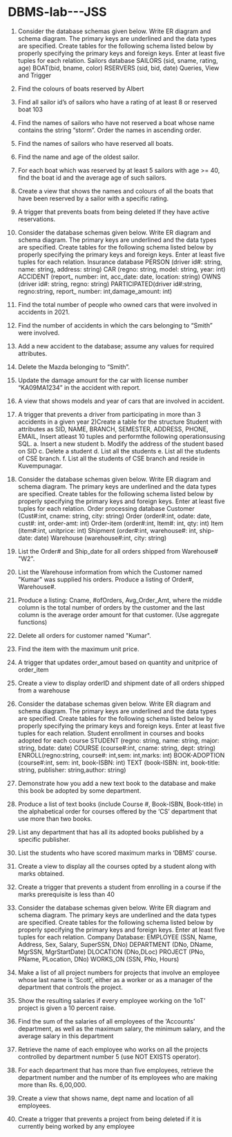 # DBMS-lab---JSS


1. Consider the database schemas given below.
Write ER diagram and schema diagram. The primary keys are underlined and the data types 
are specified.
Create tables for the following schema listed below by properly specifying the primary keys 
and foreign keys.
Enter at least five tuples for each relation.
Sailors database
SAILORS (sid, sname, rating, age)
BOAT(bid, bname, color)
RSERVERS (sid, bid, date)
Queries, View and Trigger

1. Find the colours of boats reserved by Albert 
2. Find all sailor id’s of sailors who have a rating of at least 8 or reserved boat 103
3. Find the names of sailors who have not reserved a boat whose name contains the string 
“storm”. Order the names in ascending order. 
4. Find the names of sailors who have reserved all boats. 
5. Find the name and age of the oldest sailor. 
6. For each boat which was reserved by at least 5 sailors with age >= 40, find the boat id and 
the average age of such sailors.
7. Create a view that shows the names and colours of all the boats that have been reserved by 
a sailor with a specific rating.
8. A trigger that prevents boats from being deleted If they have active reservations.

   
2. Consider the database schemas given below.
Write ER diagram and schema diagram. The primary keys are underlined and the data types are 
specified.
Create tables for the following schema listed below by properly specifying the primary keys and 
foreign keys.
Enter at least five tuples for each relation.
Insurance database
PERSON (driver id#: string, name: string, address: string)
CAR (regno: string, model: string, year: int)
ACCIDENT (report_ number: int, acc_date: date, location: string)
OWNS (driver id#: string, regno: string)
PARTICIPATED(driver id#:string, regno:string, report_ number: int,damage_amount: int)
1. Find the total number of people who owned cars that were involved in accidents in 2021. 
2. Find the number of accidents in which the cars belonging to “Smith” were involved. 
3. Add a new accident to the database; assume any values for required attributes. 
4. Delete the Mazda belonging to “Smith”. 
5. Update the damage amount for the car with license number “KA09MA1234” in the accident 
with report. 
6. A view that shows models and year of cars that are involved in accident. 
7. A trigger that prevents a driver from participating in more than 3 accidents in a given year
2)Create a table for the structure Student with attributes as SID, NAME, 
BRANCH, SEMESTER, ADDRESS, PHONE, EMAIL, Insert atleast 10 
tuples and performthe following operationsusing SQL.
a. Insert a new student
b. Modify the address of the student based on SID
c. Delete a student
d. List all the students
e. List all the students of CSE branch.
f. List all the students of CSE branch and reside in Kuvempunagar.


3. Consider the database schemas given below.
Write ER diagram and schema diagram. The primary keys are underlined and the data types are 
specified.
Create tables for the following schema listed below by properly specifying the primary keys and 
foreign keys.
Enter at least five tuples for each relation.
Order processing database
Customer (Cust#:int, cname: string, city: string)
Order (order#:int, odate: date, cust#: int, order-amt: int)
Order-item (order#:int, Item#: int, qty: int)
Item (item#:int, unitprice: int)
Shipment (order#:int, warehouse#: int, ship-date: date)
Warehouse (warehouse#:int, city: string)
1. List the Order# and Ship_date for all orders shipped from Warehouse# "W2". 
2. List the Warehouse information from which the Customer named "Kumar" was supplied his 
orders. Produce a listing of Order#, Warehouse#. 
3. Produce a listing: Cname, #ofOrders, Avg_Order_Amt, where the middle column is the total 
number of orders by the customer and the last column is the average order amount for that 
customer. (Use aggregate functions) 
4. Delete all orders for customer named "Kumar". 
5. Find the item with the maximum unit price. 
6. A trigger that updates order_amout based on quantity and unitprice of order_item
7. Create a view to display orderID and shipment date of all orders shipped from a warehouse 

   
4. Consider the database schemas given below.
Write ER diagram and schema diagram. The primary keys are underlined and the data types are 
specified.
Create tables for the following schema listed below by properly specifying the primary keys and 
foreign keys.
Enter at least five tuples for each relation.
Student enrollment in courses and books adopted for each course
STUDENT (regno: string, name: string, major: string, bdate: date)
COURSE (course#:int, cname: string, dept: string)
ENROLL(regno:string, course#: int,sem: int,marks: int)
BOOK-ADOPTION (course#:int, sem: int, book-ISBN: int)
TEXT (book-ISBN: int, book-title: string, publisher: string,author: string)
1. Demonstrate how you add a new text book to the database and make this book be 
adopted by some department. 
2. Produce a list of text books (include Course #, Book-ISBN, Book-title) in the alphabetical 
order for courses offered by the ‘CS’ department that use more than two books. 
3. List any department that has all its adopted books published by a specific publisher. 
4. List the students who have scored maximum marks in ‘DBMS’ course. 
5. Create a view to display all the courses opted by a student along with marks obtained.
6. Create a trigger that prevents a student from enrolling in a course if the marks 
prerequisite is less than 40


5. Consider the database schemas given below.
Write ER diagram and schema diagram. The primary keys are underlined and the data types are 
specified.
Create tables for the following schema listed below by properly specifying the primary keys and 
foreign keys.
Enter at least five tuples for each relation.
Company Database:
EMPLOYEE (SSN, Name, Address, Sex, Salary, SuperSSN, DNo)
DEPARTMENT (DNo, DName, MgrSSN, MgrStartDate)
DLOCATION (DNo,DLoc)
PROJECT (PNo, PName, PLocation, DNo)
WORKS_ON (SSN, PNo, Hours)
1. Make a list of all project numbers for projects that involve an employee whose last name 
is ‘Scott’, either as a worker or as a manager of the department that controls the project. 
2. Show the resulting salaries if every employee working on the ‘IoT’ project is given a 10 
percent raise. 
3. Find the sum of the salaries of all employees of the ‘Accounts’ department, as well as the 
maximum salary, the minimum salary, and the average salary in this department 
4. Retrieve the name of each employee who works on all the projects controlled by 
department number 5 (use NOT EXISTS operator). 
5. For each department that has more than five employees, retrieve the department 
number and the number of its employees who are making more than Rs. 6,00,000. 
6. Create a view that shows name, dept name and location of all employees. 
7. Create a trigger that prevents a project from being deleted if it is currently being worked 
by any employee
